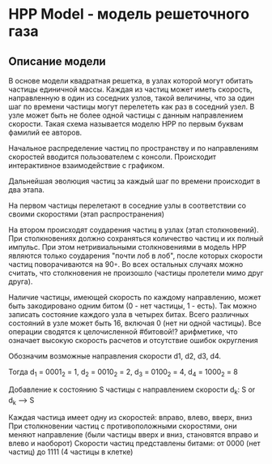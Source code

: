 # HPP Model - модель решеточного газа

## Описание модели
В основе модели квадратная решетка, в узлах которой могут обитать частицы единичной массы. Каждая из частиц может иметь скорость, направленную в один из соседних узлов, такой величины, что за один шаг по времени частицы могут перелететь как раз в соседний узел. В узле может быть не более одной частицы с данным направлением скорости. Такая схема называется моделю HPP по первым буквам фамилий ее авторов.

Начальное распределение частиц по пространству и по направлениям скоростей вводится пользователем с консоли. Происходит интерактивное взаимодействие с графиком.

Дальнейшая эволюция частиц за каждый шаг по времени происходит в два этапа.

На первом частицы перелетают в соседние узлы в соответствии со своими скоростями (этап распространения)

На втором происходят соударения частиц в узлах (этап столкновений). При столкновениях должно сохраняться количество частиц и их полный импульс. При этом нетривиальными столкновениями в модель HPP являются только соударения "почти лоб в лоб", после которых скорости частиц поворачиваются на 90◦. Во всех остальных случаях можно считать, что столкновения не произошло (частицы пролетели мимо друг друга).

Наличие частицы, имеющей скорость по каждому направлению, может быть закодировано одним битом (0 - нет частицы, 1 - есть). Так можно записать состояние каждого узла в четырех битах. Всего различных состояний в узле может быть 16, включая 0 (нет ни одной частицы). Все операции сводятся к целочисленной #битовой!? арифметике, что означает высокую скорость расчетов и отсутствие ошибок округления

Обозначим возможные направления скорости d1, d2, d3, d4.

Тогда d<sub>1</sub> = 0001<sub>2</sub> = 1, d<sub>2</sub> = 0010<sub>2</sub> = 2, d<sub>3</sub> = 0100<sub>2</sub> = 4, d<sub>4</sub> = 1000<sub>2</sub> = 8

Добавление к состоянию S частицы с направлением скорости d<sub>k</sub>:
S or d<sub>k</sub> ⟶ S

Каждая частица имеет одну из скоростей: вправо, влево, вверх, вниз
При столкновении частиц с противоположными скоростями, они меняют направление (были частицы вверх и вниз, становятся вправо и влево и наоборот)
Скорости частиц представлены битами: от 0000 (нет частиц) до 1111 (4 частицы в клетке)
